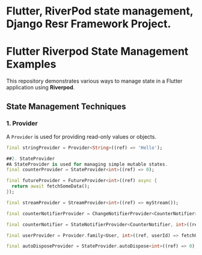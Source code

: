 # Flutter, RiverPod state management, Django Resr Framework Project.

# Flutter Riverpod State Management Examples

This repository demonstrates various ways to manage state in a Flutter application using **Riverpod**.

## State Management Techniques

### 1. Provider
A `Provider` is used for providing read-only values or objects.
```dart
final stringProvider = Provider<String>((ref) => 'Hello');

##2. StateProvider
#A StateProvider is used for managing simple mutable states.
final counterProvider = StateProvider<int>((ref) => 0);

final futureProvider = FutureProvider<int>((ref) async {
  return await fetchSomeData();
});

final streamProvider = StreamProvider<int>((ref) => myStream());

final counterNotifierProvider = ChangeNotifierProvider<CounterNotifier>((ref) => CounterNotifier());

final counterNotifier = StateNotifierProvider<CounterNotifier, int>((ref) => CounterNotifier());

final userProvider = Provider.family<User, int>((ref, userId) => fetchUser(userId));

final autoDisposeProvider = StateProvider.autoDispose<int>((ref) => 0);

